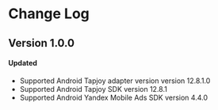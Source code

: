 # Change Log

## Version 1.0.0

#### Updated
* Supported Android Tapjoy adapter version version 12.8.1.0
* Supported Android Tapjoy SDK version 12.8.1
* Supported Android Yandex Mobile Ads SDK version 4.4.0